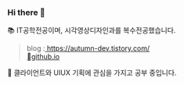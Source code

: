 ### Hi there 👋

📚 IT공학전공이며, 시각영상디자인과를 복수전공했습니다.  
> blog :[ https://autumn-dev.tistory.com/  ](https://autumn-dev.tistory.com/12)  
> [github.io](https://hshyeon.github.io/)


 
🤔 클라이언트와 UIUX 기획에 관심을 가지고 공부 중입니다.


<!-- behance : https://www.behance.net/hongsohyun1a80  
**HSHyeon/HSHyeon** is a ✨ _special_ ✨ repository because its `README.md` (this file) appears on your GitHub profile.

Here are some ideas to get you started:

- 🔭 I’m currently working on ...
- 🌱 I’m currently learning ...
- 👯 I’m looking to collaborate on ...
- 🤔 I’m looking for help with ...
- 💬 Ask me about ...
- 📫 How to reach me: ...
- 😄 Pronouns: ...
- ⚡ Fun fact: ...
-->
